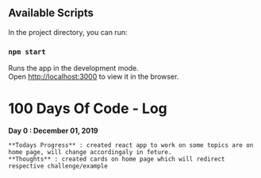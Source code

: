 
## Available Scripts
In the project directory, you can run:
### `npm start`
Runs the app in the development mode.<br />
Open [http://localhost:3000](http://localhost:3000) to view it in the browser.

# 100 Days Of Code - Log

**Day 0 : December 01, 2019**

	**Todays Progress** : created react app to work on some topics are on home page, will change accordingaly in feture.
	**Thoughts** : created cards on home page which will redirect respective challenge/example
	
	

